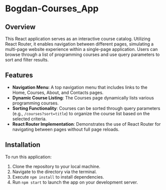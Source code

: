 
# Bogdan-Courses_App

## Overview

This React application serves as an interactive course catalog. Utilizing React Router, it enables navigation between different pages, simulating a multi-page website experience within a single-page application. Users can browse through a list of programming courses and use query parameters to sort and filter results.

## Features

- **Navigation Menu**: A top navigation menu that includes links to the Home, Courses, About, and Contacts pages.
- **Dynamic Course Listing**: The Courses page dynamically lists various programming courses.
- **Sorting Functionality**: Courses can be sorted through query parameters (e.g., `/courses?sort=title`) to organize the course list based on the selected criteria.
- **React Router Implementation**: Demonstrates the use of React Router for navigating between pages without full page reloads.

## Installation

To run this application:

1. Clone the repository to your local machine.
2. Navigate to the directory via the terminal.
3. Execute `npm install` to install dependencies.
4. Run `npm start` to launch the app on your development server.
